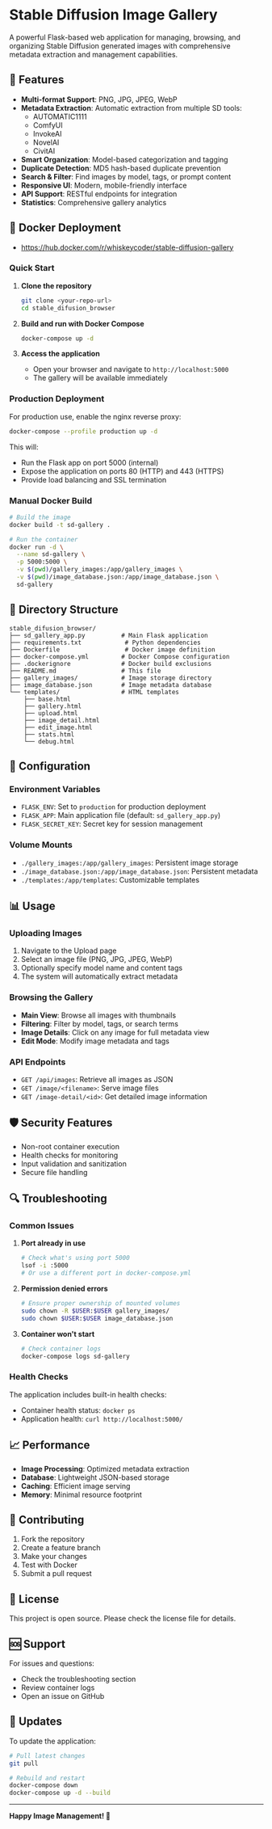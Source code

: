 # Stable Diffusion Image Gallery

A powerful Flask-based web application for managing, browsing, and organizing Stable Diffusion generated images with comprehensive metadata extraction and management capabilities.

## 🚀 Features

- **Multi-format Support**: PNG, JPG, JPEG, WebP
- **Metadata Extraction**: Automatic extraction from multiple SD tools:
  - AUTOMATIC1111
  - ComfyUI
  - InvokeAI
  - NovelAI
  - CivitAI
- **Smart Organization**: Model-based categorization and tagging
- **Duplicate Detection**: MD5 hash-based duplicate prevention
- **Search & Filter**: Find images by model, tags, or prompt content
- **Responsive UI**: Modern, mobile-friendly interface
- **API Support**: RESTful endpoints for integration
- **Statistics**: Comprehensive gallery analytics

## 🐳 Docker Deployment
- https://hub.docker.com/r/whiskeycoder/stable-diffusion-gallery

### Quick Start

1. **Clone the repository**
   ```bash
   git clone <your-repo-url>
   cd stable_difusion_browser
   ```

2. **Build and run with Docker Compose**
   ```bash
   docker-compose up -d
   ```

3. **Access the application**
   - Open your browser and navigate to `http://localhost:5000`
   - The gallery will be available immediately

### Production Deployment

For production use, enable the nginx reverse proxy:

```bash
docker-compose --profile production up -d
```

This will:
- Run the Flask app on port 5000 (internal)
- Expose the application on ports 80 (HTTP) and 443 (HTTPS)
- Provide load balancing and SSL termination

### Manual Docker Build

```bash
# Build the image
docker build -t sd-gallery .

# Run the container
docker run -d \
  --name sd-gallery \
  -p 5000:5000 \
  -v $(pwd)/gallery_images:/app/gallery_images \
  -v $(pwd)/image_database.json:/app/image_database.json \
  sd-gallery
```

## 📁 Directory Structure

```
stable_difusion_browser/
├── sd_gallery_app.py          # Main Flask application
├── requirements.txt            # Python dependencies
├── Dockerfile                  # Docker image definition
├── docker-compose.yml         # Docker Compose configuration
├── .dockerignore              # Docker build exclusions
├── README.md                  # This file
├── gallery_images/            # Image storage directory
├── image_database.json        # Image metadata database
└── templates/                 # HTML templates
    ├── base.html
    ├── gallery.html
    ├── upload.html
    ├── image_detail.html
    ├── edit_image.html
    ├── stats.html
    └── debug.html
```

## 🔧 Configuration

### Environment Variables

- `FLASK_ENV`: Set to `production` for production deployment
- `FLASK_APP`: Main application file (default: `sd_gallery_app.py`)
- `FLASK_SECRET_KEY`: Secret key for session management

### Volume Mounts

- `./gallery_images:/app/gallery_images`: Persistent image storage
- `./image_database.json:/app/image_database.json`: Persistent metadata
- `./templates:/app/templates`: Customizable templates

## 📊 Usage

### Uploading Images

1. Navigate to the Upload page
2. Select an image file (PNG, JPG, JPEG, WebP)
3. Optionally specify model name and content tags
4. The system will automatically extract metadata

### Browsing the Gallery

- **Main View**: Browse all images with thumbnails
- **Filtering**: Filter by model, tags, or search terms
- **Image Details**: Click on any image for full metadata view
- **Edit Mode**: Modify image metadata and tags

### API Endpoints

- `GET /api/images`: Retrieve all images as JSON
- `GET /image/<filename>`: Serve image files
- `GET /image-detail/<id>`: Get detailed image information

## 🛡️ Security Features

- Non-root container execution
- Health checks for monitoring
- Input validation and sanitization
- Secure file handling

## 🔍 Troubleshooting

### Common Issues

1. **Port already in use**
   ```bash
   # Check what's using port 5000
   lsof -i :5000
   # Or use a different port in docker-compose.yml
   ```

2. **Permission denied errors**
   ```bash
   # Ensure proper ownership of mounted volumes
   sudo chown -R $USER:$USER gallery_images/
   sudo chown $USER:$USER image_database.json
   ```

3. **Container won't start**
   ```bash
   # Check container logs
   docker-compose logs sd-gallery
   ```

### Health Checks

The application includes built-in health checks:
- Container health status: `docker ps`
- Application health: `curl http://localhost:5000/`

## 📈 Performance

- **Image Processing**: Optimized metadata extraction
- **Database**: Lightweight JSON-based storage
- **Caching**: Efficient image serving
- **Memory**: Minimal resource footprint

## 🤝 Contributing

1. Fork the repository
2. Create a feature branch
3. Make your changes
4. Test with Docker
5. Submit a pull request

## 📄 License

This project is open source. Please check the license file for details.

## 🆘 Support

For issues and questions:
- Check the troubleshooting section
- Review container logs
- Open an issue on GitHub

## 🔄 Updates

To update the application:

```bash
# Pull latest changes
git pull

# Rebuild and restart
docker-compose down
docker-compose up -d --build
```

---

**Happy Image Management! 🎨**
